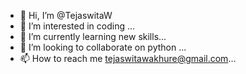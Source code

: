 - 👋 Hi, I’m @TejaswitaW
- 👀 I’m interested in coding ...
- 🌱 I’m currently learning new skills...
- 💞️ I’m looking to collaborate on python ...
- 📫 How to reach me tejaswitawakhure@gmail.com...

<!---
TejaswitaW/TejaswitaW is a ✨ special ✨ repository because its `README.md` (this file) appears on your GitHub profile.
You can click the Preview link to take a look at your changes.
--->
